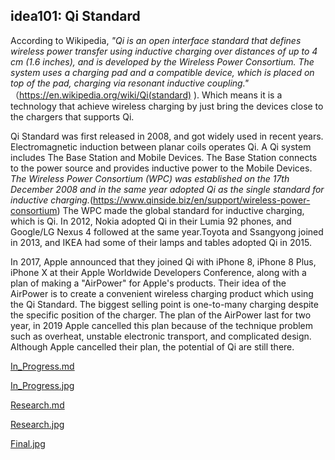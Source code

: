 ## idea101: Qi Standard

According to Wikipedia, *"Qi is an open interface standard that defines wireless power transfer using inductive charging over distances of up to 4 cm (1.6 inches), and is developed by the Wireless Power Consortium. The system uses a charging pad and a compatible device, which is placed on top of the pad, charging via resonant inductive coupling."* （https://en.wikipedia.org/wiki/Qi(standard) ). Which means it is a technology that achieve wireless charging by just bring the devices close to the chargers that supports Qi.

Qi Standard was first released in 2008, and got widely used in recent years. Electromagnetic induction between planar coils operates Qi. A Qi system includes The Base Station and Mobile Devices. The Base Station connects to the power source and provides inductive power to the Mobile Devices. *The Wireless Power Consortium (WPC) was established on the 17th December 2008 and in the same year adopted Qi as the single standard for inductive charging.*(https://www.qinside.biz/en/support/wireless-power-consortium) The WPC made the global standard for inductive charging, which is Qi. In 2012, Nokia adopted Qi in their Lumia 92 phones, and Google/LG Nexus 4 followed at the same year.Toyota and Ssangyong joined in 2013, and IKEA had some of their lamps and tables adopted Qi in 2015.

In 2017, Apple announced that they joined Qi with iPhone 8, iPhone 8 Plus, iPhone X at their Apple Worldwide Developers Conference, along with a plan of making a "AirPower" for Apple's products. Their idea of the AirPower is to create a convenient wireless charging product which using the Qi Standard. The biggest selling point is one-to-many charging despite the specific position of the charger. The plan of the AirPower last for two year, in 2019 Apple cancelled this plan because of the technique problem such as overheat, unstable electronic transport, and complicated design. Although Apple cancelled their plan, the potential of Qi are still there.

[In_Progress.md](In_Progress.md)

[In_Progress.jpg](In_Progress.jpg)

[Research.md](Research.md)

[Research.jpg](Research.jpg)

[Final.jpg](Final.jpg)
